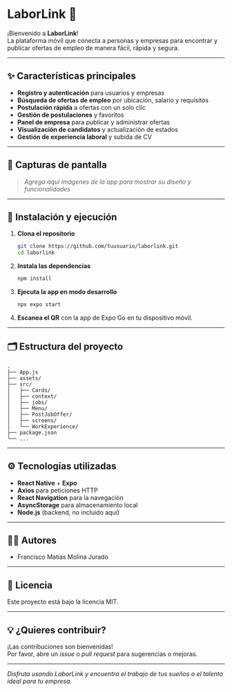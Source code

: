 # LaborLink 🚀

¡Bienvenido a **LaborLink**!  
La plataforma móvil que conecta a personas y empresas para encontrar y publicar ofertas de empleo de manera fácil, rápida y segura.

---

## ✨ Características principales

- **Registro y autenticación** para usuarios y empresas
- **Búsqueda de ofertas de empleo** por ubicación, salario y requisitos
- **Postulación rápida** a ofertas con un solo clic
- **Gestión de postulaciones** y favoritos
- **Panel de empresa** para publicar y administrar ofertas
- **Visualización de candidatos** y actualización de estados
- **Gestión de experiencia laboral** y subida de CV

---

## 📱 Capturas de pantalla

> _Agrega aquí imágenes de la app para mostrar su diseño y funcionalidades_

---

## 🚀 Instalación y ejecución

1. **Clona el repositorio**

   ```sh
   git clone https://github.com/tuusuario/laborlink.git
   cd laborlink
   ```

2. **Instala las dependencias**

   ```sh
   npm install
   ```

3. **Ejecuta la app en modo desarrollo**

   ```sh
   npx expo start
   ```

4. **Escanea el QR** con la app de Expo Go en tu dispositivo móvil.

---

## 🗂️ Estructura del proyecto

```
.
├── App.js
├── assets/
├── src/
│   ├── Cards/
│   ├── context/
│   ├── jobs/
│   ├── Menu/
│   ├── PostJobOffer/
│   ├── screens/
│   └── WorkExperience/
├── package.json
└── ...
```

---

## ⚙️ Tecnologías utilizadas

- **React Native** + **Expo**
- **Axios** para peticiones HTTP
- **React Navigation** para la navegación
- **AsyncStorage** para almacenamiento local
- **Node.js** (backend, no incluido aquí)

---

## 👨‍💻 Autores

- Francisco Matías Molina Jurado

---

## 📄 Licencia

Este proyecto está bajo la licencia MIT.

---

## 💡 ¿Quieres contribuir?

¡Las contribuciones son bienvenidas!  
Por favor, abre un _issue_ o _pull request_ para sugerencias o mejoras.

---

_Disfruta usando LaborLink y encuentra el trabajo de tus sueños o el talento ideal para tu empresa._
